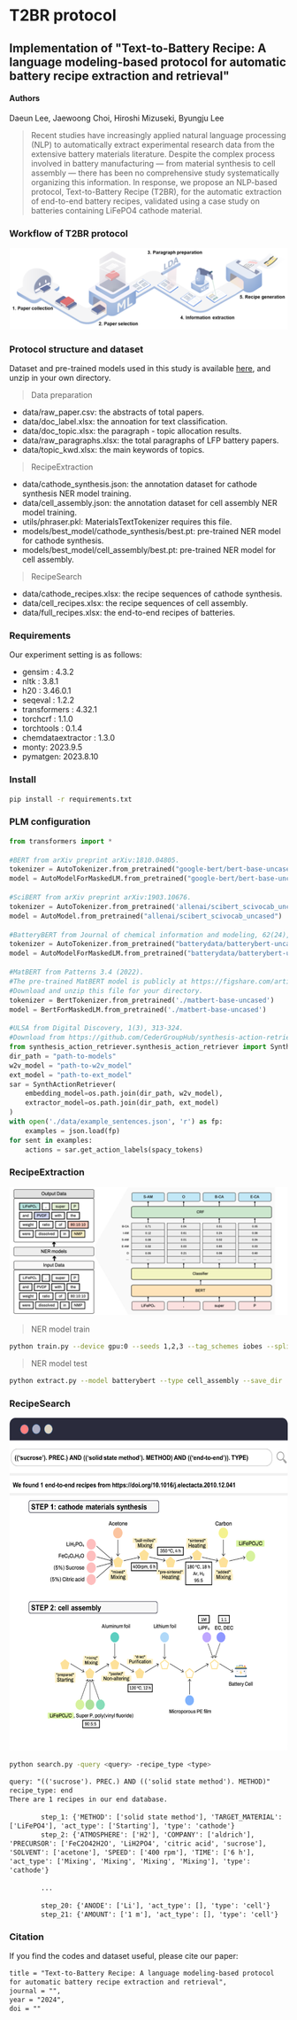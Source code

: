 <h1 align="left">T2BR protocol</h1>
<h2 align="left">Implementation of "Text-to-Battery Recipe: A language modeling-based protocol for automatic battery recipe extraction and retrieval"</h3>

#### Authors
Daeun Lee, Jaewoong Choi, Hiroshi Mizuseki, Byungju Lee

> Recent studies have increasingly applied natural language processing (NLP) to automatically extract experimental research data from the extensive battery materials literature. Despite the complex process involved in battery manufacturing — from material synthesis to cell assembly — there has been no comprehensive study systematically organizing this information. In response, we propose an NLP-based protocol, Text-to-Battery Recipe (T2BR), for the automatic extraction of end-to-end battery recipes, validated using a case study on batteries containing LiFePO4 cathode material. 

### Workflow of T2BR protocol

![](./image/figure1.png)



### Protocol structure and dataset
Dataset and pre-trained models used in this study is available [here](https://drive.google.com/drive/folders/1DKiVYTl5gTwAD0vdgEFPLNe47iXjKqIo?usp=sharing), and unzip in your own directory.

> Data preparation
- data/raw_paper.csv: the abstracts of total papers.
- data/doc_label.xlsx: the annoation for text classification.
- data/doc_topic.xlsx: the paragraph - topic allocation results.
- data/raw_paragraphs.xlsx: the total paragraphs of LFP battery papers.
- data/topic_kwd.xlsx: the main keywords of topics.

> RecipeExtraction 
- data/cathode_synthesis.json: the annotation dataset for cathode synthesis NER model training. 
- data/cell_assembly.json: the annotation dataset for cell assembly NER model training.
- utils/phraser.pkl: MaterialsTextTokenizer requires this file.
- models/best_model/cathode_synthesis/best.pt: pre-trained NER model for cathode synthesis.
- models/best_model/cell_assembly/best.pt: pre-trained NER model for cell assembly.


> RecipeSearch
- data/cathode_recipes.xlsx: the recipe sequences of cathode synthesis.
- data/cell_recipes.xlsx: the recipe sequences of cell assembly. 
- data/full_recipes.xlsx: the end-to-end recipes of batteries.
  
### Requirements
Our experiment setting is as follows:

- gensim : 4.3.2
- nltk : 3.8.1
- h20 : 3.46.0.1
- seqeval : 1.2.2
- transformers : 4.32.1
- torchcrf : 1.1.0
- torchtools : 0.1.4
- chemdataextractor : 1.3.0
- monty: 2023.9.5
- pymatgen: 2023.8.10

### Install
```bash
pip install -r requirements.txt
```

### PLM configuration
```python
from transformers import *

#BERT from arXiv preprint arXiv:1810.04805.
tokenizer = AutoTokenizer.from_pretrained("google-bert/bert-base-uncased")
model = AutoModelForMaskedLM.from_pretrained("google-bert/bert-base-uncased")

#SciBERT from arXiv preprint arXiv:1903.10676.
tokenizer = AutoTokenizer.from_pretrained('allenai/scibert_scivocab_uncased')
model = AutoModel.from_pretrained("allenai/scibert_scivocab_uncased")

#BatteryBERT from Journal of chemical information and modeling, 62(24), 6365-6377.
tokenizer = AutoTokenizer.from_pretrained("batterydata/batterybert-uncased")
model = AutoModelForMaskedLM.from_pretrained("batterydata/batterybert-uncased")

#MatBERT from Patterns 3.4 (2022).
#The pre-trained MatBERT model is publicly at https://figshare.com/articles/software/MatBERT-NER_models/15087276.
#Download and unzip this file for your directory.
tokenizer = BertTokenizer.from_pretrained('./matbert-base-uncased')
model = BertForMaskedLM.from_pretrained('./matbert-base-uncased')

#ULSA from Digital Discovery, 1(3), 313-324.
#Download from https://github.com/CederGroupHub/synthesis-action-retriever
from synthesis_action_retriever.synthesis_action_retriever import SynthActionRetriever
dir_path = "path-to-models"
w2v_model = "path-to-w2v_model"
ext_model = "path-to-ext_model"
sar = SynthActionRetriever(
    embedding_model=os.path.join(dir_path, w2v_model),
    extractor_model=os.path.join(dir_path, ext_model)
)
with open('./data/example_sentences.json', 'r') as fp:
    examples = json.load(fp)
for sent in examples:
    actions = sar.get_action_labels(spacy_tokens)  
```




### RecipeExtraction
<center><img src="./image/figure2.png" ></center>

> NER model train

```bash
python train.py --device gpu:0 --seeds 1,2,3 --tag_schemes iobes --splits 80 --datasets cell_assembly --models matbert --batch_size 5 --optimizer_name rangerlars --weight_decay 0.001 --n_epoch 50 --embedding_unfreeze 1 --transformer_unfreeze 0,12 --embedding_learning_rate 1e-4 --transformer_learning_rate 2e-3 --classifier_learning_rate 1e-2 --scheduling_function exponential --keep_model
```

> NER model test

```bash
python extract.py --model batterybert --type cell_assembly --save_dir ./result
```


### RecipeSearch
<center><img src="./image/figure3.png" width="600" height="600"></center>

```bash
python search.py -query <query> -recipe_type <type>
```

```
query: "(('sucrose'). PREC.) AND (('solid state method'). METHOD)"
recipe_type: end
There are 1 recipes in our end database.

        step_1: {'METHOD': ['solid state method'], 'TARGET_MATERIAL': ['LiFePO4'], 'act_type': ['Starting'], 'type': 'cathode'}
        step_2: {'ATMOSPHERE': ['H2'], 'COMPANY': ['aldrich'], 'PRECURSOR': ['FeC2O42H2O', 'LiH2PO4', 'citric acid', 'sucrose'], 'SOLVENT': ['acetone'], 'SPEED': ['400 rpm'], 'TIME': ['6 h'], 'act_type': ['Mixing', 'Mixing', 'Mixing', 'Mixing'], 'type': 'cathode'}

        ...

        step_20: {'ANODE': ['Li'], 'act_type': [], 'type': 'cell'}
        step_21: {'AMOUNT': ['1 m'], 'act_type': [], 'type': 'cell'}
```

### Citation
If you find the codes and dataset useful, please cite our paper:

```
title = "Text-to-Battery Recipe: A language modeling-based protocol for automatic battery recipe extraction and retrieval",
journal = "",
year = "2024",
doi = ""
```
